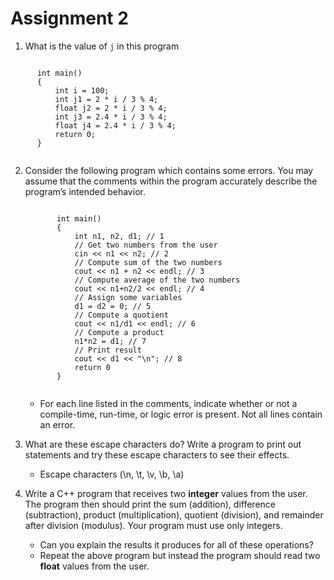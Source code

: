 # Assignment 2

1. What is the value of `j` in this program
  <section>
    <pre><code data-trim data-noescape>
      int main()
      {
          int i = 100;
          int j1 = 2 * i / 3 % 4;
          float j2 = 2 * i / 3 % 4;
          int j3 = 2.4 * i / 3 % 4;
          float j4 = 2.4 * i / 3 % 4;
          return 0;
      }
    </code></pre>
  </section>

2. Consider the following program which contains some errors. You may assume that the comments within the program accurately describe the program’s intended behavior.
      <section>
        <pre><code data-trim data-noescape>
          int main()
          {
              int n1, n2, d1; // 1
              // Get two numbers from the user
              cin << n1 << n2; // 2
              // Compute sum of the two numbers
              cout << n1 + n2 << endl; // 3
              // Compute average of the two numbers
              cout << n1+n2/2 << endl; // 4
              // Assign some variables
              d1 = d2 = 0; // 5
              // Compute a quotient
              cout << n1/d1 << endl; // 6
              // Compute a product
              n1*n2 = d1; // 7
              // Print result
              cout << d1 << "\n"; // 8
              return 0
          }
        </code></pre>
      </section>

      - For each line listed in the comments, indicate whether or not a compile-time, run-time, or logic error is present. Not all lines contain an error.

3. What are these escape characters do? Write a program to print out statements and try these escape characters to see their effects.
    - Escape characters (\n, \t, \v, \b, \a)

4. Write a C++ program that receives two **integer** values from the user. The program then should print the sum (addition), difference (subtraction), product (multiplication), quotient (division), and remainder after division (modulus). Your program must use only integers.
    - Can you explain the results it produces for all of these operations?
    - Repeat the above program but instead the program should read two **float** values from the user.
